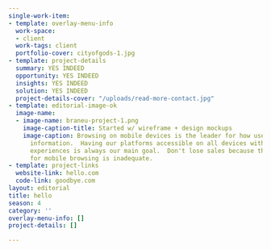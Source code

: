 ```yaml
---
single-work-item:
- template: overlay-menu-info
  work-space:
  - client
  work-tags: client
  portfolio-cover: cityofgods-1.jpg
- template: project-details
  summary: YES INDEED
  opportunity: YES INDEED
  insights: YES INDEED
  solution: YES INDEED
  project-details-cover: "/uploads/read-more-contact.jpg"
- template: editorial-image-ok
  image-name:
  - image-name: braneu-project-1.png
    image-caption-title: Started w/ wireframe + design mockups
    image-caption: Browsing on mobile devices is the leader for how users are consuming
      information.  Having our platforms accessible on all devices with simple user
      experiences is always our main goal.  Don't lose sales because the user experience
      for mobile browsing is inadequate.
- template: project-links
  website-link: hello.com
  code-link: goodbye.com
layout: editorial
title: hello
season: 4
category: ''
overlay-menu-info: []
project-details: []

---
```

